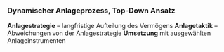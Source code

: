 ### Dynamischer Anlageprozess, Top-Down Ansatz

**Anlagestrategie** – langfristige Aufteilung des Vermögens
**Anlagetaktik** – Abweichungen von der Anlagestrategie
**Umsetzung** mit ausgewählten Anlageinstrumenten 
